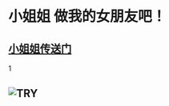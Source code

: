 # 小姐姐 做我的女朋友吧！
## [小姐姐传送门](http://baidu.com)
1
## ![TRY](http://r.photo.store.qq.com/psb?/V14UVIPH2fOBeM/3YxN5WxE.4vkNSmAC.xPcbVLSTNheu7MkwdJJlubcgE!/r/dG0BAAAAAAAA)
